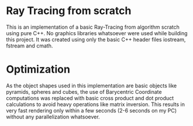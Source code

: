 # Ray Tracing from scratch
 This is an implementation of a basic Ray-Tracing from algorithm scratch using pure C++. No graphics libraries whatsoever were used while building this project. It was created using only the basic C++ header files iostream, fstream and cmath.

# Optimization
 As the object shapes used in this implementation are basic objects like pyramids, spheres and cubes, the use of Barycentric Coordinate computations was replaced with basic cross product and dot product calculations to avoid heavy operations like matrix inversion. This results in very fast rendering only within a few seconds (2-6 seconds on my PC) without any parallelization whatsoever.
 
